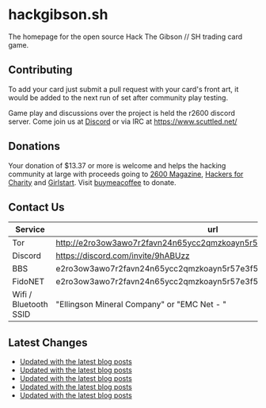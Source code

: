 # hackgibson.sh
The homepage for the open source Hack The Gibson // SH trading card game.


## Contributing

To add your card just submit a pull request with your card's front art, it would be added to the next run of set after community play testing.

Game play and discussions over the project is held the r2600 discord server. Come join us at [Discord](https://discord.com/invite/9hABUzz) or via IRC at https://www.scuttled.net/


## Donations

Your donation of $13.37 or more is welcome and helps the hacking community at large with proceeds going to [2600 Magazine](https://2600.com/), [Hackers for Charity](https://hackersforcharity.org) and [Girlstart](https://girlstart.org).  Visit [buymeacoffee](https://www.buymeacoffee.com/hackgibson.sh) to donate.


## Contact Us

Service | url
-|-
Tor | http://e2ro3ow3awo7r2favn24n65ycc2qmzkoayn5r57e3f56nvjwdcgg32ad.onion
Discord | https://discord.com/invite/9hABUzz
BBS | e2ro3ow3awo7r2favn24n65ycc2qmzkoayn5r57e3f56nvjwdcgg32ad.onion:23
FidoNET | e2ro3ow3awo7r2favn24n65ycc2qmzkoayn5r57e3f56nvjwdcgg32ad.onion:24554
Wifi / Bluetooth SSID | "Ellingson Mineral Company" or "EMC Net - <fidonet address>"

## Latest Changes
<!-- BLOG-POST-LIST:START -->
- [Updated with the latest blog posts](https://github.com/DFW2600/hackgibson.sh/commit/eaa9d95943084dfe7da44ce44f1fb4d454008d61)
- [Updated with the latest blog posts](https://github.com/DFW2600/hackgibson.sh/commit/67f68bd228b5c25ebf572d0ef3570be057bca6e7)
- [Updated with the latest blog posts](https://github.com/DFW2600/hackgibson.sh/commit/2b4ff334e6901b0297a456c756101e995989f7bc)
- [Updated with the latest blog posts](https://github.com/DFW2600/hackgibson.sh/commit/d9b6aa9c8a78eb7751b3e6c697107936be39566a)
- [Updated with the latest blog posts](https://github.com/DFW2600/hackgibson.sh/commit/a46c61c1b43cb7907532cfb4cf5a9513849da312)
<!-- BLOG-POST-LIST:END -->
